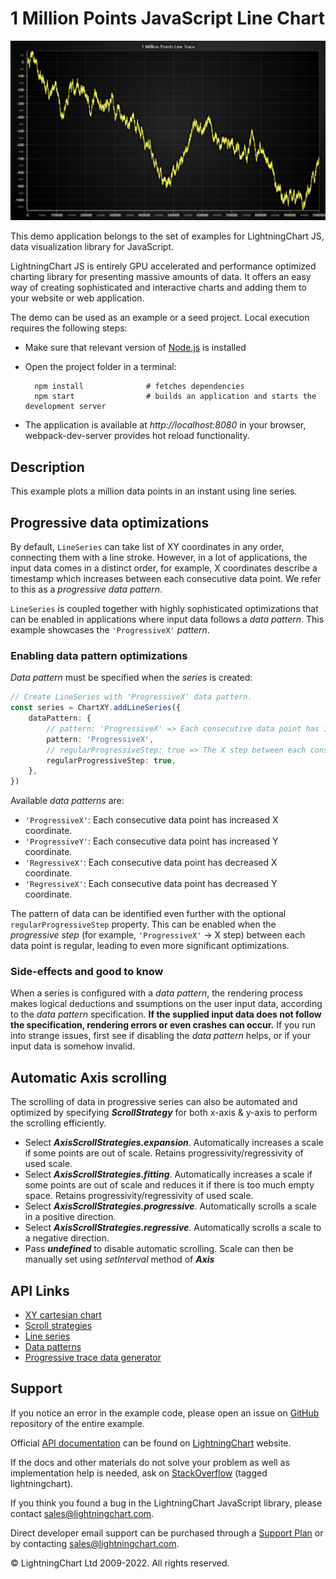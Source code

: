 # 1 Million Points JavaScript Line Chart

![1 Million Points JavaScript Line Chart](1mPointsLineTrace-darkGold.png)

This demo application belongs to the set of examples for LightningChart JS, data visualization library for JavaScript.

LightningChart JS is entirely GPU accelerated and performance optimized charting library for presenting massive amounts of data. It offers an easy way of creating sophisticated and interactive charts and adding them to your website or web application.

The demo can be used as an example or a seed project. Local execution requires the following steps:

-   Make sure that relevant version of [Node.js](https://nodejs.org/en/download/) is installed
-   Open the project folder in a terminal:

          npm install              # fetches dependencies
          npm start                # builds an application and starts the development server

-   The application is available at _http://localhost:8080_ in your browser, webpack-dev-server provides hot reload functionality.


## Description

This example plots a million data points in an instant using line series.

## Progressive data optimizations

By default, `LineSeries` can take list of XY coordinates in any order, connecting them with a line stroke.
However, in a lot of applications, the input data comes in a distinct order, for example, X coordinates describe a timestamp which increases between each consecutive data point. We refer to this as a _progressive data pattern_.

`LineSeries` is coupled together with highly sophisticated optimizations that can be enabled in applications where input data follows a _data pattern_. This example showcases the `'ProgressiveX'` _pattern_.

### Enabling data pattern optimizations

_Data pattern_ must be specified when the _series_ is created:

```typescript
// Create LineSeries with 'ProgressiveX' data pattern.
const series = ChartXY.addLineSeries({
    dataPattern: {
        // pattern: 'ProgressiveX' => Each consecutive data point has increased X coordinate.
        pattern: 'ProgressiveX',
        // regularProgressiveStep: true => The X step between each consecutive data point is regular (for example, always `1.0`).
        regularProgressiveStep: true,
    },
})
```

Available _data patterns_ are:

-   `'ProgressiveX'`: Each consecutive data point has increased X coordinate.
-   `'ProgressiveY'`: Each consecutive data point has increased Y coordinate.
-   `'RegressiveX'`: Each consecutive data point has decreased X coordinate.
-   `'RegressiveX'`: Each consecutive data point has decreased Y coordinate.

The pattern of data can be identified even further with the optional `regularProgressiveStep` property.
This can be enabled when the _progressive step_ (for example, `'ProgressiveX'` -> X step) between each data point is regular, leading to even more significant optimizations.

### Side-effects and good to know

When a series is configured with a _data pattern_, the rendering process makes logical deductions and ssumptions on the user input data, according to the _data pattern_ specification. **If the supplied input data does not follow the specification, rendering errors or even crashes can occur.** If you run into strange issues, first see if disabling the _data pattern_ helps, or if your input data is somehow invalid.

## Automatic Axis scrolling

The scrolling of data in progressive series can also be automated and optimized by specifying **_ScrollStrategy_** for both x-axis & y-axis to perform the scrolling efficiently.

-   Select **_AxisScrollStrategies.expansion_**. Automatically increases a scale if some points are out of scale. Retains progressivity/regressivity of used scale.
-   Select **_AxisScrollStrategies.fitting_**. Automatically increases a scale if some points are out of scale and reduces it if there is too much empty space. Retains progressivity/regressivity of used scale.
-   Select **_AxisScrollStrategies.progressive_**. Automatically scrolls a scale in a positive direction.
-   Select **_AxisScrollStrategies.regressive_**. Automatically scrolls a scale to a negative direction.
-   Pass **_undefined_** to disable automatic scrolling. Scale can then be manually set using _setInterval_ method of **_Axis_**


## API Links

* [XY cartesian chart]
* [Scroll strategies]
* [Line series]
* [Data patterns]
* [Progressive trace data generator]


## Support

If you notice an error in the example code, please open an issue on [GitHub][0] repository of the entire example.

Official [API documentation][1] can be found on [LightningChart][2] website.

If the docs and other materials do not solve your problem as well as implementation help is needed, ask on [StackOverflow][3] (tagged lightningchart).

If you think you found a bug in the LightningChart JavaScript library, please contact sales@lightningchart.com.

Direct developer email support can be purchased through a [Support Plan][4] or by contacting sales@lightningchart.com.

[0]: https://github.com/Arction/
[1]: https://lightningchart.com/lightningchart-js-api-documentation/
[2]: https://lightningchart.com
[3]: https://stackoverflow.com/questions/tagged/lightningchart
[4]: https://lightningchart.com/support-services/

© LightningChart Ltd 2009-2022. All rights reserved.


[XY cartesian chart]: https://lightningchart.com/js-charts/api-documentation/v6.1.0/classes/ChartXY.html
[Scroll strategies]: https://lightningchart.com/js-charts/api-documentation/v6.1.0/variables/AxisScrollStrategies.html
[Line series]: https://lightningchart.com/js-charts/api-documentation/v6.1.0/classes/LineSeries.html
[Data patterns]: https://lightningchart.com/js-charts/api-documentation/v6.1.0/interfaces/DataPattern.html
[Progressive trace data generator]: https://arction.github.io/xydata/classes/progressivetracegenerator.html

